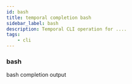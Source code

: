```yaml
---
id: bash
title: temporal completion bash
sidebar_label: bash
description: Temporal CLI operation for ....
tags:
	- cli
---
```


### bash

bash completion output

